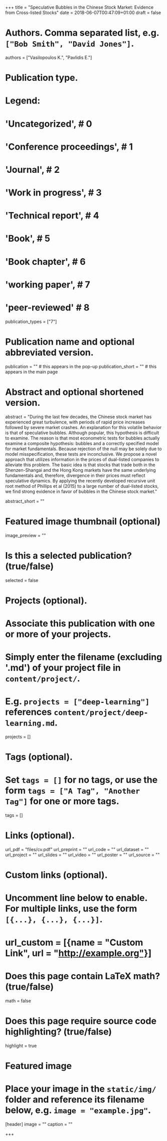 +++
title = "Speculative Bubbles in the Chinese Stock Market: Evidence from Cross-listed Stocks"
date = 2018-06-07T00:47:09+01:00
draft = false

# Authors. Comma separated list, e.g. `["Bob Smith", "David Jones"]`.
authors = ["Vasilopoulos K.", "Pavlidis E."]

# Publication type.
# Legend:
# 'Uncategorized',  # 0
# 'Conference proceedings',  # 1
# 'Journal',  # 2
# 'Work in progress',  # 3
# 'Technical report',  # 4
# 'Book',  # 5
# 'Book chapter',  # 6
# 'working paper', # 7
# 'peer-reviewed' # 8

publication_types = ["7"]

# Publication name and optional abbreviated version.
publication = "" # this appears in the pop-up
publication_short = "" # this appears in the main page

# Abstract and optional shortened version.
abstract = "During the last few decades, the Chinese stock market has experienced great turbulence, with periods of rapid price increases followed by severe market crashes. An explanation for this volatile behavior is that of speculative bubbles. Although popular, this hypothesis is difficult to examine. The reason is that most econometric tests for bubbles actually examine a composite hypothesis: bubbles and a correctly specified model for market fundamentals. Because rejection of the null may be solely due to model misspecification, these tests are inconclusive.  We propose a novel approach that utilizes information in the prices of dual-listed companies to alleviate this problem. The basic idea is that stocks that trade both in the Shenzen-Shangai and the Hong Kong markets have the same underlying fundamentals and, therefore, divergence in their prices must reflect speculative dynamics. By applying the recently developed recursive unit root method of Phillips et al (2015) to a large number of dual-listed stocks, we find strong evidence in favor of bubbles in the Chinese stock market."

abstract_short = ""

# Featured image thumbnail (optional)
image_preview = ""

# Is this a selected publication? (true/false)
selected = false

# Projects (optional).
#   Associate this publication with one or more of your projects.
#   Simply enter the filename (excluding '.md') of your project file in `content/project/`.
#   E.g. `projects = ["deep-learning"]` references `content/project/deep-learning.md`.
projects = []

# Tags (optional).
#   Set `tags = []` for no tags, or use the form `tags = ["A Tag", "Another Tag"]` for one or more tags.
tags = []

# Links (optional).
url_pdf = "files/cv.pdf"
url_preprint = ""
url_code = ""
url_dataset = ""
url_project = ""
url_slides = ""
url_video = ""
url_poster = ""
url_source = ""

# Custom links (optional).
#   Uncomment line below to enable. For multiple links, use the form `[{...}, {...}, {...}]`.
# url_custom = [{name = "Custom Link", url = "http://example.org"}]

# Does this page contain LaTeX math? (true/false)
math = false

# Does this page require source code highlighting? (true/false)
highlight = true

# Featured image
# Place your image in the `static/img/` folder and reference its filename below, e.g. `image = "example.jpg"`.
[header]
image = ""
caption = ""

+++
